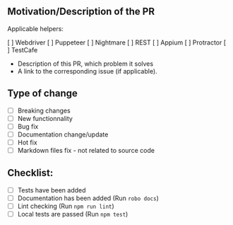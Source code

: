 ## Motivation/Description of the PR

Applicable helpers:

[ ] Webdriver
[ ] Puppeteer
[ ] Nightmare
[ ] REST
[ ] Appium
[ ] Protractor
[ ] TestCafe

- Description of this PR, which problem it solves
- A link to the corresponding issue (if applicable).

## Type of change

- [ ] Breaking changes
- [ ] New functionnality
- [ ] Bug fix
- [ ] Documentation change/update
- [ ] Hot fix
- [ ] Markdown files fix - not related to source code

## Checklist:

<!--- Go over all the following points, and put an `x` in all the boxes that apply. -->
<!--- If you're unsure about any of these, don't hesitate to ask. We're here to help! -->
- [ ] Tests have been added
- [ ] Documentation has been added (Run `robo docs`)
- [ ] Lint checking (Run `npm run lint`)
- [ ] Local tests are passed (Run `npm test`)